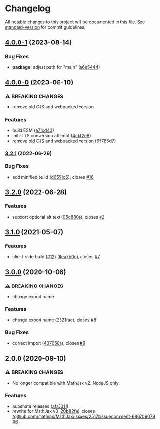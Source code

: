 # Changelog

All notable changes to this project will be documented in this file. See [standard-version](https://github.com/conventional-changelog/standard-version) for commit guidelines.

## [4.0.0-1](https://github.com/pkra/mathjax-img/compare/v4.0.0-0...v4.0.0-1) (2023-08-14)


### Bug Fixes

* **package:** adjust path for "main" ([a6e5444](https://github.com/pkra/mathjax-img/commit/a6e5444d9b350b49f225de92e81521da7390fdc7))

## [4.0.0-0](https://github.com/pkra/mathjax-img/compare/v3.2.1...v4.0.0-0) (2023-08-10)


### ⚠ BREAKING CHANGES

* remove old CJS and webpacked version

### Features

* build ESM ([e71cd43](https://github.com/pkra/mathjax-img/commit/e71cd433c038a55094e89740546cf94544d1ce90))
* initial TS conversion attempt ([4cbf2e8](https://github.com/pkra/mathjax-img/commit/4cbf2e8d972cdcead94e8554b1dcc7e7a02e5139))
* remove old CJS and webpacked version ([65785d7](https://github.com/pkra/mathjax-img/commit/65785d706edce577097c6fde2213be0a9832409c))

### [3.2.1](https://github.com/pkra/mathjax-img/compare/v3.2.0...v3.2.1) (2022-06-29)


### Bug Fixes

* add minified build ([d6551c6](https://github.com/pkra/mathjax-img/commit/d6551c633cdc48f2193d537964d7755ec31d4ff0)), closes [#16](https://github.com/pkra/mathjax-img/issues/16)

## [3.2.0](https://github.com/pkra/mathjax-img/compare/v3.1.0...v3.2.0) (2022-06-28)


### Features

* support optional alt text ([05c880a](https://github.com/pkra/mathjax-img/commit/05c880a6883d930e7d15d04744c4e25899ad22b1)), closes [#2](https://github.com/pkra/mathjax-img/issues/2)

## [3.1.0](https://github.com/pkra/mathjax-img/compare/v3.0.0...v3.1.0) (2021-05-07)


### Features

* client-side build ([#12](https://github.com/pkra/mathjax-img/issues/12)) ([6ea7b0c](https://github.com/pkra/mathjax-img/commit/6ea7b0cab83c6f07cb374fb1e2441cc1b00a49be)), closes [#7](https://github.com/pkra/mathjax-img/issues/7)

## [3.0.0](https://github.com/pkra/mathjax-img/compare/v2.0.0...v3.0.0) (2020-10-06)


### ⚠ BREAKING CHANGES

* change export name

### Features

* change export name ([2321fac](https://github.com/pkra/mathjax-img/commit/2321fac21a1fde07bb4277a7bb55df612d7523f7)), closes [#8](https://github.com/pkra/mathjax-img/issues/8)


### Bug Fixes

* correct import ([437658a](https://github.com/pkra/mathjax-img/commit/437658a182743d29b51a1c831ae69ee3c21fe441)), closes [#9](https://github.com/pkra/mathjax-img/issues/9)

## 2.0.0 (2020-09-10)


### ⚠ BREAKING CHANGES

* No longer compatible with MathJax v2. NodeJS only.

### Features

* automate releases ([afa7311](https://github.com/pkra/mathjax-img/commit/afa73112cc9a3be2293d7bdaa8f2cabd6b2809e6))
* rewrite for MathJax v3 ([20b82fa](https://github.com/pkra/mathjax-img/commit/20b82fa7c463656b376f3fc984ddd3b59bcd0a3d)), closes [/github.com/mathjax/MathJax/issues/2517#issuecomment-686709079](https://github.com/pkra//github.com/mathjax/MathJax/issues/2517/issues/issuecomment-686709079) [#6](https://github.com/pkra/mathjax-img/issues/6)
